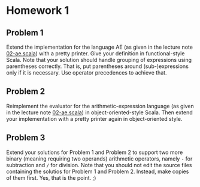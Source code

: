 # Homework 1

## Problem 1

Extend the implementation for the language AE (as given in the lecture note
[02-ae.scala](lecturenotes/02-ae.scala)) with a pretty printer.  Give your
definition in functional-style Scala.  Note that your solution should handle
grouping of expressions using parentheses correctly.  That is, put parentheses
around (sub-)expressions only if it is necessary.  Use operator precedences to
achieve that.

## Problem 2

Reimplement the evaluator for the arithmetic-expression language (as given
in the lecture note [02-ae.scala](lecturenotes/02-ae.scala)) in
object-oriented-style Scala.  Then extend your implementation with a pretty
printer again in object-oriented style.

## Problem 3

Extend your solutions for Problem 1 and Problem 2 to support two more binary
(meaning requiring two operands) arithmetic operators, namely `-` for
subtraction and `/` for division.  Note that you should not edit the source
files containing the solutios for Problem 1 and Problem 2.  Instead, make
copies of them first.  Yes, that is the point. ;)


